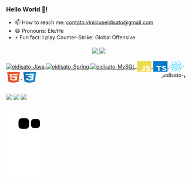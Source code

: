 ### Hello World 👋!

- 📫 How to reach me: contato.viniciuseidisato@gmail.com
- 😄 Pronouns: Ele/He
- ⚡ Fun fact: I play Counter-Strike: Global Offensive

<div align="center">
  <a href="https://github.com/eidisato">
  <img height="180em" src="https://github-readme-stats.vercel.app/api?username=eidisato&show_icons=true&theme=dracula&include_all_commits=true&count_private=true"/>
  <img height="180em" src="https://github-readme-stats.vercel.app/api/top-langs/?username=eidisato&layout=compact&langs_count=7&theme=dracula"/>
</div>

 <div style="display: inline_block"><br>
   
  <img align="center" alt="eidisato-Java" height="30" width="40" src="https://cdn.jsdelivr.net/gh/devicons/devicon/icons/java/java-plain-wordmark.svg" >
  <img align="center" alt="eidisato-Spring" height="30" width="40" img src="https://cdn.jsdelivr.net/gh/devicons/devicon/icons/spring/spring-original.svg">
  <img align="center" alt="eidisato-MySQL" height="30" width="40" img src="https://cdn.jsdelivr.net/gh/devicons/devicon/icons/mysql/mysql-original-wordmark.svg">
  <img align="center" alt="eidisato-Js" height="30" width="40" src="https://raw.githubusercontent.com/devicons/devicon/master/icons/javascript/javascript-plain.svg">
  <img align="center" alt="eidisato-Ts" height="30" width="40" src="https://raw.githubusercontent.com/devicons/devicon/master/icons/typescript/typescript-plain.svg">
  <img align="center" alt="eidisato-React" height="30" width="40" src="https://raw.githubusercontent.com/devicons/devicon/master/icons/react/react-original.svg">
  <img align="center" alt="eidisato-HTML" height="30" width="40" src="https://raw.githubusercontent.com/devicons/devicon/master/icons/html5/html5-original.svg">
  <img align="center" alt="eidisato-CSS" height="30" width="40" src="https://raw.githubusercontent.com/devicons/devicon/master/icons/css3/css3-original.svg">
  <img align="right" alt="eidisato-pic" height="150" style="border-radius:50px;"src="https://cdn.discordapp.com/attachments/757826115212673077/936001006075015168/zoro.gif">
</div>
  
  ##
  
  <div> 
  <a href="https://instagram.com/eidisato" target="_blank"><img src="https://img.shields.io/badge/-Instagram-%23E4405F?style=for-the-badge&logo=instagram&logoColor=white" target="_blank"></a> 
  <a href = "mailto:contato.viniciuseidisato@gmail.com"><img src="https://img.shields.io/badge/-Gmail-%23333?style=for-the-badge&logo=gmail&logoColor=white" target="_blank"></a>
  <a href="https://www.linkedin.com/in/vinicius-eidi-sato" target="_blank"><img src="https://img.shields.io/badge/-LinkedIn-%230077B5?style=for-the-badge&logo=linkedin&logoColor=white" target="_blank"></a> 
 
![Snake animation](https://github.com/eidisato/eidisato/blob/output/github-contribution-grid-snake.svg)
    
</div>
